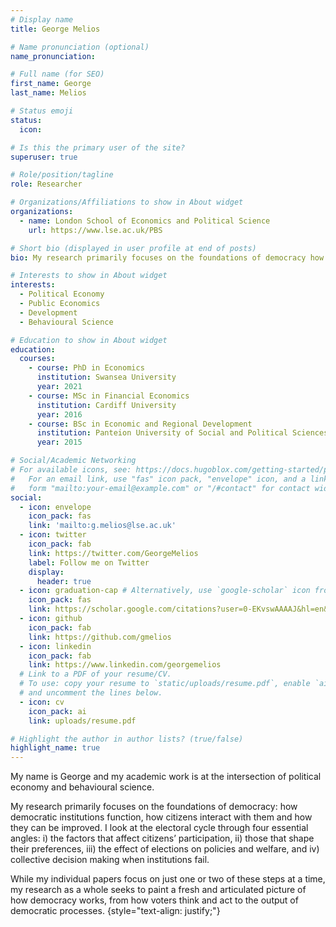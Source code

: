 ```yaml
---
# Display name
title: George Melios

# Name pronunciation (optional)
name_pronunciation:

# Full name (for SEO)
first_name: George 
last_name: Melios

# Status emoji
status:
  icon: 

# Is this the primary user of the site?
superuser: true

# Role/position/tagline
role: Researcher

# Organizations/Affiliations to show in About widget
organizations:
  - name: London School of Economics and Political Science
    url: https://www.lse.ac.uk/PBS

# Short bio (displayed in user profile at end of posts)
bio: My research primarily focuses on the foundations of democracy how democratic institutions function, how citizens interact with them and how they can be improved.

# Interests to show in About widget
interests:
  - Political Economy
  - Public Economics
  - Development
  - Behavioural Science

# Education to show in About widget
education:
  courses:
    - course: PhD in Economics
      institution: Swansea University
      year: 2021
    - course: MSc in Financial Economics
      institution: Cardiff University
      year: 2016
    - course: BSc in Economic and Regional Development
      institution: Panteion University of Social and Political Sciences
      year: 2015

# Social/Academic Networking
# For available icons, see: https://docs.hugoblox.com/getting-started/page-builder/#icons
#   For an email link, use "fas" icon pack, "envelope" icon, and a link in the
#   form "mailto:your-email@example.com" or "/#contact" for contact widget.
social:
  - icon: envelope
    icon_pack: fas
    link: 'mailto:g.melios@lse.ac.uk'
  - icon: twitter
    icon_pack: fab
    link: https://twitter.com/GeorgeMelios
    label: Follow me on Twitter
    display:
      header: true
  - icon: graduation-cap # Alternatively, use `google-scholar` icon from `ai` icon pack
    icon_pack: fas
    link: https://scholar.google.com/citations?user=0-EKvswAAAAJ&hl=en&authuser=1
  - icon: github
    icon_pack: fab
    link: https://github.com/gmelios
  - icon: linkedin
    icon_pack: fab
    link: https://www.linkedin.com/georgemelios
  # Link to a PDF of your resume/CV.
  # To use: copy your resume to `static/uploads/resume.pdf`, enable `ai` icons in `params.yaml`,
  # and uncomment the lines below.
  - icon: cv
    icon_pack: ai
    link: uploads/resume.pdf

# Highlight the author in author lists? (true/false)
highlight_name: true
---
```

My name is George and my academic work is at the intersection of political economy and behavioural science.


My research primarily focuses on the foundations of democracy: how democratic institutions function, how citizens interact with them and how they can be improved. I look at the electoral cycle through four essential angles: i) the factors that affect citizens’ participation, ii) those that shape their preferences, iii) the effect of elections on policies and welfare, and iv) collective decision making when institutions fail.


While my individual papers focus on just one or two of these steps at a time, my research as a whole seeks to paint a fresh and articulated picture of how democracy works, from how voters think and act to the output of democratic processes.
{style="text-align: justify;"}

